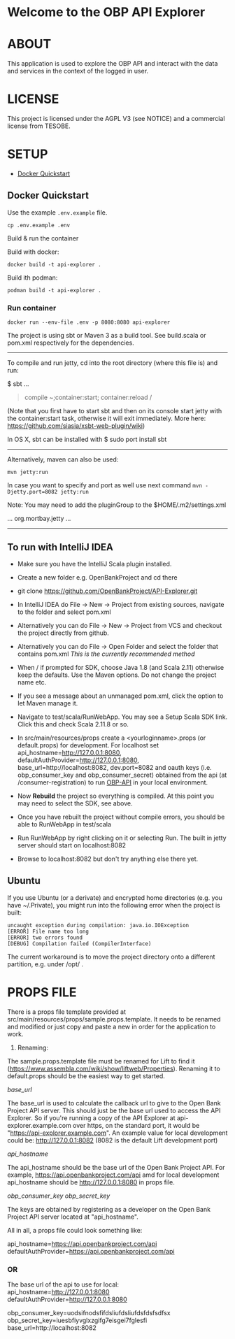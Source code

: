 Welcome to the OBP API Explorer
===============================

# ABOUT

This application is used to explore the OBP API and interact with the data and services in the context of the logged in user.



# LICENSE

This project is licensed under the AGPL V3 (see NOTICE) and a commercial license from TESOBE.

# SETUP

- [Docker Quickstart](#docker-quickstart)


## Docker Quickstart

Use the example `.env.example` file.
```
cp .env.example .env
```

Build & run the container


Build with docker:
```
docker build -t api-explorer .
```

Build ith podman:
```
podman build -t api-explorer .
```

### Run container

```
docker run --env-file .env -p 8080:8080 api-explorer
```


The project is using sbt or Maven 3 as a build tool.
See build.scala or pom.xml respectively for the dependencies.

----

To compile and run jetty, cd into the root directory (where this file is) and run:

$ sbt
...
> compile
> ~;container:start; container:reload /

(Note that you first have to start sbt and then on its console start jetty with the container:start task, otherwise it will exit immediately. More here: https://github.com/siasia/xsbt-web-plugin/wiki)

In OS X, sbt can be installed with $ sudo port install sbt

----


Alternatively, maven can also be used:

`mvn jetty:run`

In case you want to specify and port as well use next command `mvn -Djetty.port=8082 jetty:run`


Note: You may need to add the pluginGroup to the $HOME/.m2/settings.xml

<settings xmlns="http://maven.apache.org/SETTINGS/1.0.0"
  xmlns:xsi="http://www.w3.org/2001/XMLSchema-instance"
  xsi:schemaLocation="http://maven.apache.org/SETTINGS/1.0.0
                      http://maven.apache.org/xsd/settings-1.0.0.xsd">
  ...
  <pluginGroups>
    <pluginGroup>org.mortbay.jetty</pluginGroup>
  </pluginGroups>
  ...
</settings>

---

## To run with IntelliJ IDEA

* Make sure you have the IntelliJ Scala plugin installed.

* Create a new folder e.g. OpenBankProject and cd there

* git clone https://github.com/OpenBankProject/API-Explorer.git

* In IntelliJ IDEA do File -> New -> Project from existing sources, navigate to the folder and select pom.xml

* Alternatively you can do File -> New -> Project from VCS and checkout the project directly from github.

* Alternatively you can do File -> Open Folder and select the folder that contains pom.xml *This is the currently recommended method*

* When / if prompted for SDK, choose Java 1.8 (and Scala 2.11) otherwise keep the defaults. Use the Maven options. Do not change the project name etc.

* If you see a message about an unmanaged pom.xml, click the option to let Maven manage it.

* Navigate to test/scala/RunWebApp. You may see a Setup Scala SDK link. Click this and check Scala 2.11.8 or so.

* In src/main/resources/props create a \<yourloginname\>.props (or default.props) for development. For localhost set api_hostname=http://127.0.0.1:8080, defaultAuthProvider=http://127.0.0.1:8080, base_url=http://localhost:8082, dev.port=8082 and oauth keys (i.e. obp_consumer_key and obp_consumer_secret) obtained from the api (at /consumer-registration) to run [OBP-API](https://github.com/OpenBankProject/OBP-API) in your local environment.

* Now **Rebuild** the project so everything is compiled. At this point you may need to select the SDK, see above.

* Once you have rebuilt the project without compile errors, you should be able to RunWebApp in test/scala

* Run RunWebApp by right clicking on it or selecting Run. The built in jetty server should start on localhost:8082

* Browse to localhost:8082 but don't try anything else there yet.

## Ubuntu

If you use Ubuntu (or a derivate) and encrypted home directories (e.g. you have ~/.Private), you might run into the following error when the project is built:

    uncaught exception during compilation: java.io.IOException
    [ERROR] File name too long
    [ERROR] two errors found
    [DEBUG] Compilation failed (CompilerInterface)

The current workaround is to move the project directory onto a different partition, e.g. under /opt/ .

# PROPS FILE

There is a props file template provided at src/main/resources/props/sample.props.template. It needs to be renamed and modified or just copy and paste a new in order for the application to work.

1. Renaming:

The sample.props.template file must be renamed for Lift to find it (https://www.assembla.com/wiki/show/liftweb/Properties). Renaming it to default.props
should be the easiest way to get started.


*base_url*

The base_url is used to calculate the callback url to give to the Open Bank Project API server. This should just be the
base url used to access the API Explorer. So if you're running a copy of the API Explorer at
api-explorer.example.com over https, on the standard port, it would be "https://api-explorer.example.com".
An example value for local development could be: http://127.0.0.1:8082 (8082 is the default Lift development port)

*api_hostname*

The api_hostname should be the base url of the Open Bank Project API. For example, https://api.openbankproject.com/api amd for local development api_hostname should be http://127.0.0.1:8080 in props file. 

*obp_consumer_key*
*obp_secret_key*

The keys are obtained by registering as a developer on the Open Bank Project API server located at "api_hostname".


All in all, a props file could look something like:

api_hostname=https://api.openbankproject.com/api \
defaultAuthProvider=https://api.openbankproject.com/api 
### OR 
The base url of the api to use for local: \
api_hostname=http://127.0.0.1:8080 \
defaultAuthProvider=http://127.0.0.1:8080 

obp_consumer_key=uodsifnodsfifdsliufdsliufdsfdsfsdfsx \
obp_secret_key=iuesbfiyvglxzgifg7eisgei7fglesfi \
base_url=http://localhost:8082
